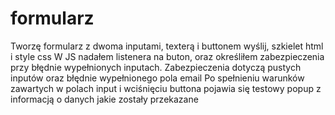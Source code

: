 # formularz

Tworzę formularz z dwoma inputami, texterą i buttonem wyślij, szkielet html i style css
W JS nadałem listenera na buton, oraz określiłem zabezpieczenia przy błędnie wypełnionych inputach.
Zabezpieczenia dotyczą pustych inputów oraz błędnie wypełnionego pola email
Po spełnieniu warunków zawartych w polach input i wciśnięciu buttona pojawia się testowy popup z informacją o danych jakie zostały przekazane